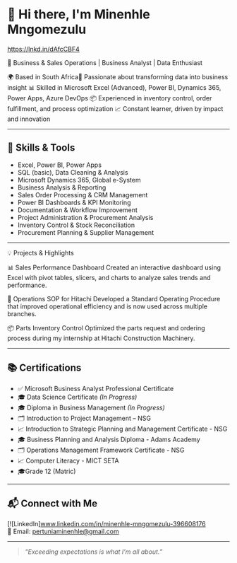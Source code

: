 # 👋 Hi there, I'm Minenhle Mngomezulu
https://lnkd.in/dAfcCBF4

🎯 Business & Sales Operations | Business Analyst | Data Enthusiast

🌍 Based in South Africa💼 Passionate about transforming data into business insight
📊 Skilled in Microsoft Excel (Advanced), Power BI, Dynamics 365, Power Apps, Azure DevOps
📦 Experienced in inventory control, order fulfillment, and process optimization
📈 Constant learner, driven by impact and innovation

---

## 🔧 Skills & Tools

- Excel, Power BI, Power Apps  
- SQL (basic), Data Cleaning & Analysis  
- Microsoft Dynamics 365, Global e-System  
- Business Analysis & Reporting
- Sales Order Processing & CRM Management
- Power BI Dashboards & KPI Monitoring
- Documentation & Workflow Improvement
- Project Administration & Procurement Analysis
- Inventory Control & Stock Reconciliation
- Procurement Planning & Supplier Management
---

💡 Projects & Highlights

📊 Sales Performance Dashboard
Created an interactive dashboard using Excel with pivot tables, slicers, and charts to analyze sales trends and performance.

🧾 Operations SOP for Hitachi
Developed a Standard Operating Procedure that improved operational efficiency and is now used across multiple branches.

📦 Parts Inventory Control
Optimized the parts request and ordering process during my internship at Hitachi Construction Machinery.

---

## 📚 Certifications

- ✅ Microsoft Business Analyst Professional Certificate  
- 🎓 Data Science Certificate *(In Progress)*
- 🎓 Diploma in Business Management *(In Progress)*
- 🗂 Introduction to Project Management – NSG  
- 📈 Introduction to Strategic Planning and Management Certificate - NSG
- 🎓 Business Planning and Analysis Diploma - Adams Academy
- 🗂 Operations Management Framework Certificate - NSG
- 📈 Computer Literacy - MICT SETA
- 🎓Grade 12 (Matric)
  

---

## 📬 Connect with Me

[![LinkedIn]www.linkedin.com/in/minenhle-mngomezulu-396608176  
📧 Email: pertuniaminenhle@gmail.com 

---

> *“Exceeding expectations is what I’m all about.”*

